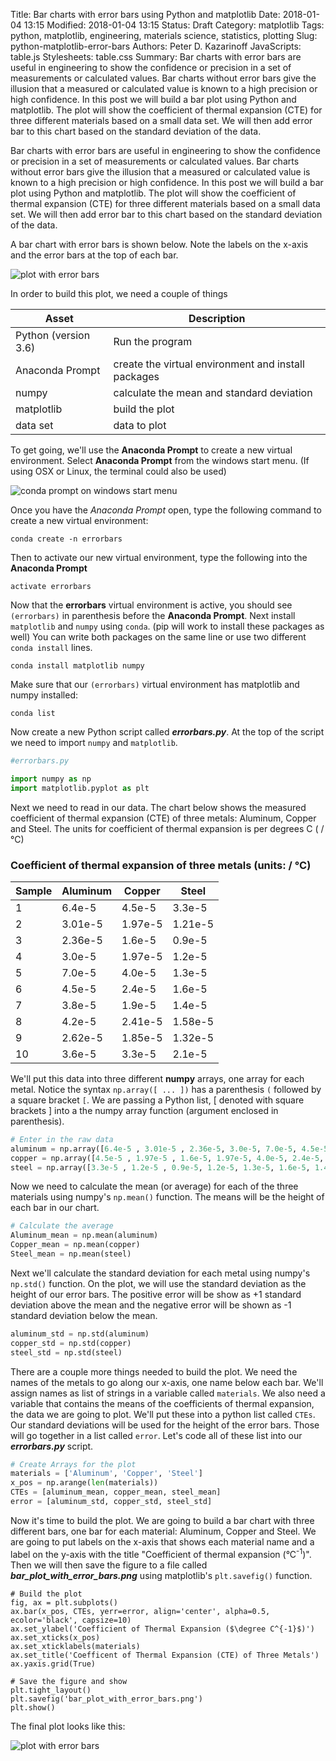 Title: Bar charts with error bars using Python and matplotlib
Date: 2018-01-04 13:15
Modified: 2018-01-04 13:15
Status: Draft
Category: matplotlib
Tags: python, matplotlib, engineering, materials science, statistics, plotting
Slug: python-matplotlib-error-bars
Authors: Peter D. Kazarinoff
JavaScripts: table.js
Stylesheets: table.css
Summary: Bar charts with error bars are useful in engineering to show the confidence or precision in a set of measurements or calculated values. Bar charts without error bars give the illusion that a measured or calculated value is known to a high precision or high confidence. In this post we will build a bar plot using Python and matplotlib. The plot will show the coefficient of thermal expansion (CTE) for three different materials based on a small data set. We will then add error bar to this chart based on the standard deviation of the data.

Bar charts with error bars are useful in engineering to show the confidence or precision in a set of measurements or calculated values. Bar charts without error bars give the illusion that a measured or calculated value is known to a high precision or high confidence. In this post we will build a bar plot using Python and matplotlib. The plot will show the coefficient of thermal expansion (CTE) for three different materials based on a small data set. We will then add error bar to this chart based on the standard deviation of the data.

A bar chart with error bars is shown below. Note the labels on the x-axis and the error bars at the top of each bar.

![plot with error bars]({filename}/images/bar_plot_with_error_bars.png)

In order to build this plot, we need a couple of things

|Asset|Description|
|---|---|
| Python (version 3.6)| Run the program |
| Anaconda Prompt	| create the virtual environment and install packages |
| numpy	| calculate the mean and standard deviation	|
| matplotlib	| build the plot	|
| data set | data to plot |


To get going, we'll use the **Anaconda Prompt** to create a new virtual environment. Select **Anaconda Prompt** from the windows start menu. (If using OSX or Linux, the terminal could also be used)

![conda prompt on windows start menu]({filename}/images/conda_in_windows_start_menu.png)


Once you have the *Anaconda Prompt* open, type the following command to create a new virtual environment:

```
conda create -n errorbars
```

Then to activate our new virtual environment, type the following into the **Anaconda Prompt**

```
activate errorbars
```

Now that the **errorbars** virtual environment is active, you should see ```(errorbars)``` in parenthesis before the **Anaconda Prompt**.
Next install ```matplotlib``` and ```numpy``` using ```conda```. (pip will work to install these packages as well) You can write both packages on the same line or use two different ```conda install``` lines.

```
conda install matplotlib numpy
```

Make sure that our ```(errorbars)``` virtual environment has matplotlib and numpy installed:

```
conda list
```

Now create a new Python script called ***errorbars.py***. At the top of the script we need to import ```numpy``` and ```matplotlib```.

```python
#errorbars.py

import numpy as np
import matplotlib.pyplot as plt

```

Next we need to read in our data. The chart below shows the measured coefficient of thermal expansion (CTE) of three metals: Aluminum, Copper and Steel. The units for coefficient of thermal expansion is per degrees C ( / &#176;C)

### Coefficient of thermal expansion of three metals (units: /  &#176;C) 
 Sample | Aluminum | Copper | Steel 
 ----- | ------------- | ------------- | ------------- 
 1 | 6.4e-5  | 4.5e-5  | 3.3e-5  
 2 | 3.01e-5  | 1.97e-5  | 1.21e-5  
 3 | 2.36e-5  | 1.6e-5  | 0.9e-5  
 4 | 3.0e-5  | 1.97e-5 | 1.2e-5  
 5 | 7.0e-5  | 4.0e-5  | 1.3e-5  
 6 | 4.5e-5  | 2.4e-5  | 1.6e-5  
 7 | 3.8e-5 | 1.9e-5  | 1.4e-5 
 8 | 4.2e-5  | 2.41e-5  | 1.58e-5  
 9 | 2.62e-5  | 1.85e-5  | 1.32e-5  
 10 | 3.6e-5  | 3.3e-5  | 2.1e-5  

We'll put this data into three different **numpy** arrays, one array for each metal. Notice the syntax ```np.array([ ... ])``` has a parenthesis ```(``` followed by a square bracket ```[```. We are passing a Python list, \[ denoted with square brackets \] into a the numpy array function (argument enclosed in parenthesis).

```python
# Enter in the raw data
aluminum = np.array([6.4e-5 , 3.01e-5 , 2.36e-5, 3.0e-5, 7.0e-5, 4.5e-5, 3.8e-5, 4.2e-5, 2.62e-5, 3.6e-5])
copper = np.array([4.5e-5 , 1.97e-5 , 1.6e-5, 1.97e-5, 4.0e-5, 2.4e-5, 1.9e-5, 2.41e-5 , 1.85e-5, 3.3e-5 ])
steel = np.array([3.3e-5 , 1.2e-5 , 0.9e-5, 1.2e-5, 1.3e-5, 1.6e-5, 1.4e-5, 1.58e-5, 1.32e-5 , 2.1e-5])
```

Now we need to calculate the mean (or average) for each of the three materials using numpy's ```np.mean()``` function. The means will be the height of each bar in our chart.

```python
# Calculate the average
Aluminum_mean = np.mean(aluminum)
Copper_mean = np.mean(copper)
Steel_mean = np.mean(steel)
```

Next we'll calculate the standard deviation for each metal using numpy's ```np.std()``` function. On the plot, we will use the standard deviation as the height of our error bars. The positive error will be show as +1 standard deviation above the mean and the negative error will be shown as -1 standard deviation below the mean. 

```python
aluminum_std = np.std(aluminum)
copper_std = np.std(copper)
steel_std = np.std(steel)
```

There are a couple more things needed to build the plot. We need the names of the metals to go along our x-axis, one name below each bar. We'll assign names as list of strings in a variable called ```materials```. We also need a variable that contains the means of the coefficients of thermal expansion, the data we are going to plot. We'll put these into a python list called ```CTEs```. Our standard deviations will be used for the height of the error bars. Those will go together in a list called ```error```. Let's code all of these list into our ***errorbars.py*** script.

```python
# Create Arrays for the plot
materials = ['Aluminum', 'Copper', 'Steel']
x_pos = np.arange(len(materials))
CTEs = [aluminum_mean, copper_mean, steel_mean]
error = [aluminum_std, copper_std, steel_std]
```

Now it's time to build the plot. We are going to build a bar chart with three different bars, one bar for each material: Aluminum, Copper and Steel. We are going to put labels on the x-axis that shows each material name and a label on the y-axis with the title "Coefficient of thermal expansion (&#176;C<sup>-1</sup>)". Then we will then save the figure to a file called **_bar_plot_with_error_bars.png_** using matplotlib's ```plt.savefig()``` function.

```
# Build the plot
fig, ax = plt.subplots()
ax.bar(x_pos, CTEs, yerr=error, align='center', alpha=0.5, ecolor='black', capsize=10)
ax.set_ylabel('Coefficient of Thermal Expansion ($\degree C^{-1}$)')
ax.set_xticks(x_pos)
ax.set_xticklabels(materials)
ax.set_title('Coefficent of Thermal Expansion (CTE) of Three Metals')
ax.yaxis.grid(True)

# Save the figure and show
plt.tight_layout()
plt.savefig('bar_plot_with_error_bars.png')
plt.show()
```

The final plot looks like this:

![plot with error bars]({filename}/images/bar_plot_with_error_bars.png)